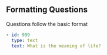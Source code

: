 Formatting Questions
----------------------------------------

Questions follow the basic format
```yaml
- id: 999
  type: text
  text: What is the meaning of life?
```
